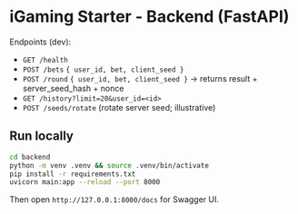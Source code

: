 # iGaming Starter - Backend (FastAPI)

Endpoints (dev):
- `GET /health`
- `POST /bets` `{ user_id, bet, client_seed }`
- `POST /round` `{ user_id, bet, client_seed }` -> returns result + server_seed_hash + nonce
- `GET /history?limit=20&user_id=<id>`
- `POST /seeds/rotate` (rotate server seed; illustrative)

## Run locally
```bash
cd backend
python -m venv .venv && source .venv/bin/activate
pip install -r requirements.txt
uvicorn main:app --reload --port 8000
```

Then open `http://127.0.0.1:8000/docs` for Swagger UI.
